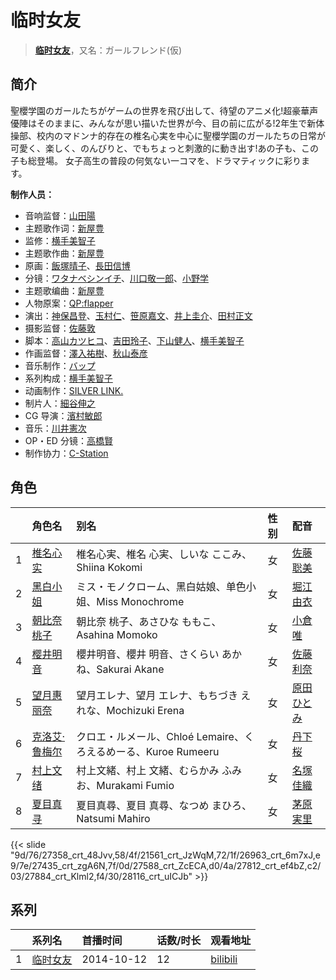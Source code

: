 # 临时女友


> <u>**[临时女友](https://bgm.tv/subject/106879)**</u>，又名：ガールフレンド(仮)

## 简介

聖櫻学園のガールたちがゲームの世界を飛び出して、待望のアニメ化!超豪華声優陣はそのままに、みんなが思い描いた世界が今、目の前に広がる!2年生で新体操部、校内のマドンナ的存在の椎名心実を中心に聖櫻学園のガールたちの日常が可愛く、楽しく、のんびりと、でもちょっと刺激的に動き出す!あの子も、この子も総登場。 女子高生の普段の何気ない一コマを、ドラマティックに彩ります。

**制作人员：**
- 音响监督：[山田陽](https://bgm.tv/person/14196)
- 主题歌作词：[新屋豊](https://bgm.tv/person/11255)
- 监修：[横手美智子](https://bgm.tv/person/337)
- 主题歌作曲：[新屋豊](https://bgm.tv/person/11255)
- 原画：[飯塚晴子](https://bgm.tv/person/3313)、[長田信博](https://bgm.tv/person/41812)
- 分镜：[ワタナベシンイチ](https://bgm.tv/person/112)、[川口敬一郎](https://bgm.tv/person/3086)、[小野学](https://bgm.tv/person/2718)
- 主题歌编曲：[新屋豊](https://bgm.tv/person/11255)
- 人物原案：[QP:flapper](https://bgm.tv/person/14342)
- 演出：[神保昌登](https://bgm.tv/person/11738)、[玉村仁](https://bgm.tv/person/13927)、[笹原嘉文](https://bgm.tv/person/26737)、[井上圭介](https://bgm.tv/person/25652)、[田村正文](https://bgm.tv/person/12608)
- 摄影监督：[佐藤敦](https://bgm.tv/person/5991)
- 脚本：[高山カツヒコ](https://bgm.tv/person/907)、[吉田玲子](https://bgm.tv/person/508)、[下山健人](https://bgm.tv/person/11080)、[横手美智子](https://bgm.tv/person/337)
- 作画监督：[澤入祐樹](https://bgm.tv/person/14244)、[秋山泰彦](https://bgm.tv/person/22962)
- 音乐制作：[バップ](https://bgm.tv/person/823)
- 系列构成：[横手美智子](https://bgm.tv/person/337)
- 动画制作：[SILVER LINK.](https://bgm.tv/person/6352)
- 制片人：[細谷伸之](https://bgm.tv/person/29714)
- CG 导演：[濱村敏郎](https://bgm.tv/person/25051)
- 音乐：[川井憲次](https://bgm.tv/person/67)
- OP・ED 分镜：[高橋賢](https://bgm.tv/person/12196)
- 制作协力：[C-Station](https://bgm.tv/person/15461)

## 角色

|     |   角色名   |   别名  | 性别 |  配音  |
|:--- |:------  |:----      |:---  |:--   |
| 1 | [椎名心实](https://bgm.tv/character/27358) | 椎名心実、椎名 心実、しいな ここみ、Shiina Kokomi | 女 | [佐藤聡美](https://bgm.tv/person/5003) |
| 2 | [黑白小姐](https://bgm.tv/character/21561) | ミス・モノクローム、黑白姑娘、单色小姐、Miss Monochrome | 女 | [堀江由衣](https://bgm.tv/person/3970) |
| 3 | [朝比奈桃子](https://bgm.tv/character/26963) | 朝比奈 桃子、あさひな ももこ、Asahina Momoko | 女 | [小倉唯](https://bgm.tv/person/6447) |
| 4 | [樱井明音](https://bgm.tv/character/27435) | 櫻井明音、櫻井 明音、さくらい あかね、Sakurai Akane | 女 | [佐藤利奈](https://bgm.tv/person/4670) |
| 5 | [望月惠丽奈](https://bgm.tv/character/27588) | 望月エレナ、望月 エレナ、もちづき えれな、Mochizuki Erena | 女 | [原田ひとみ](https://bgm.tv/person/5206) |
| 6 | [克洛艾·鲁梅尔](https://bgm.tv/character/27812) | クロエ・ルメール、Chloé Lemaire、くろえるめーる、Kuroe Rumeeru | 女 | [丹下桜](https://bgm.tv/person/4055) |
| 7 | [村上文绪](https://bgm.tv/character/27884) | 村上文緒、村上 文緒、むらかみ ふみお、Murakami Fumio | 女 | [名塚佳織](https://bgm.tv/person/3922) |
| 8 | [夏目真寻](https://bgm.tv/character/28116) | 夏目真尋、夏目 真尋、なつめ まひろ、Natsumi Mahiro | 女 | [茅原実里](https://bgm.tv/person/4421) |

{{< slide "9d/76/27358_crt_48Jvv,58/4f/21561_crt_JzWqM,72/1f/26963_crt_6m7xJ,e9/7e/27435_crt_zgA6N,7f/0d/27588_crt_ZcECA,d0/4a/27812_crt_ef4bZ,c2/03/27884_crt_Klml2,f4/30/28116_crt_uICJb" >}}

## 系列

|     |   系列名   |   首播时间  | 话数/时长  | 观看地址 |
|:---  |:------    |:----      |:---       |:---  |
| 1 |[临时女友](https://bgm.tv/subject/106879)| 2014-10-12 | 12 | [bilibili](https://www.bilibili.com/video/BV1Jx411P7PM)  |



